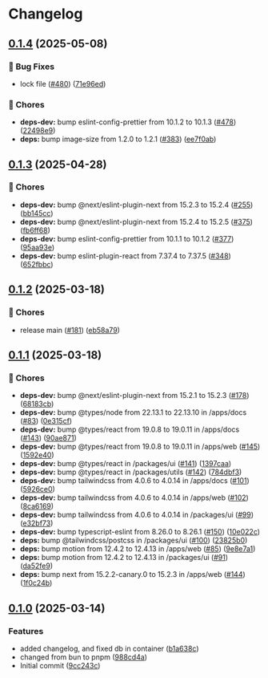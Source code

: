 # Changelog

## [0.1.4](https://github.com/CaptainPowerTurtle/teck-website-monorepo/compare/eslint-config@v0.1.3...eslint-config@v0.1.4) (2025-05-08)


### 🐛 Bug Fixes

* lock file ([#480](https://github.com/CaptainPowerTurtle/teck-website-monorepo/issues/480)) ([71e96ed](https://github.com/CaptainPowerTurtle/teck-website-monorepo/commit/71e96ed9a2d560ba38a52a24b3364733e7564250))


### 🧹 Chores

* **deps-dev:** bump eslint-config-prettier from 10.1.2 to 10.1.3 ([#478](https://github.com/CaptainPowerTurtle/teck-website-monorepo/issues/478)) ([22498e9](https://github.com/CaptainPowerTurtle/teck-website-monorepo/commit/22498e9497fb7d657891b98c38033fd10a06d3cb))
* **deps:** bump image-size from 1.2.0 to 1.2.1 ([#383](https://github.com/CaptainPowerTurtle/teck-website-monorepo/issues/383)) ([ee7f0ab](https://github.com/CaptainPowerTurtle/teck-website-monorepo/commit/ee7f0ab98ec2f57fb26da2942d83ec768bc4da3e))

## [0.1.3](https://github.com/CaptainPowerTurtle/teck-website-monorepo/compare/eslint-config@v0.1.2...eslint-config@v0.1.3) (2025-04-28)


### 🧹 Chores

* **deps-dev:** bump @next/eslint-plugin-next from 15.2.3 to 15.2.4 ([#255](https://github.com/CaptainPowerTurtle/teck-website-monorepo/issues/255)) ([bb145cc](https://github.com/CaptainPowerTurtle/teck-website-monorepo/commit/bb145ccbf2bd77702f5de744bea68600bcbb76b3))
* **deps-dev:** bump @next/eslint-plugin-next from 15.2.4 to 15.2.5 ([#375](https://github.com/CaptainPowerTurtle/teck-website-monorepo/issues/375)) ([fb6ff68](https://github.com/CaptainPowerTurtle/teck-website-monorepo/commit/fb6ff6844df048df012a5dae10f912e892ca73d5))
* **deps-dev:** bump eslint-config-prettier from 10.1.1 to 10.1.2 ([#377](https://github.com/CaptainPowerTurtle/teck-website-monorepo/issues/377)) ([95aa93e](https://github.com/CaptainPowerTurtle/teck-website-monorepo/commit/95aa93e7ed409c95e660980a022b4d52d917d2fa))
* **deps-dev:** bump eslint-plugin-react from 7.37.4 to 7.37.5 ([#348](https://github.com/CaptainPowerTurtle/teck-website-monorepo/issues/348)) ([652fbbc](https://github.com/CaptainPowerTurtle/teck-website-monorepo/commit/652fbbc0083140d74697ec64796cb937ffc78647))

## [0.1.2](https://github.com/CaptainPowerTurtle/teck-website-monorepo/compare/eslint-config@v0.1.1...eslint-config@v0.1.2) (2025-03-18)


### 🧹 Chores

* release main ([#181](https://github.com/CaptainPowerTurtle/teck-website-monorepo/issues/181)) ([eb58a79](https://github.com/CaptainPowerTurtle/teck-website-monorepo/commit/eb58a791eca03577168c84a55ce853ccf3ed8600))

## [0.1.1](https://github.com/CaptainPowerTurtle/teck-website-monorepo/compare/eslint-config@v0.1.0...eslint-config@v0.1.1) (2025-03-18)


### 🧹 Chores

* **deps-dev:** bump @next/eslint-plugin-next from 15.2.1 to 15.2.3 ([#178](https://github.com/CaptainPowerTurtle/teck-website-monorepo/issues/178)) ([68183cb](https://github.com/CaptainPowerTurtle/teck-website-monorepo/commit/68183cbba3b71ef5a01ab9d70b2118640777fd25))
* **deps-dev:** bump @types/node from 22.13.1 to 22.13.10 in /apps/docs ([#83](https://github.com/CaptainPowerTurtle/teck-website-monorepo/issues/83)) ([0e315cf](https://github.com/CaptainPowerTurtle/teck-website-monorepo/commit/0e315cf30cc3e0f8e5ab9cb839f0c5e2935dd287))
* **deps-dev:** bump @types/react from 19.0.8 to 19.0.11 in /apps/docs ([#143](https://github.com/CaptainPowerTurtle/teck-website-monorepo/issues/143)) ([90ae871](https://github.com/CaptainPowerTurtle/teck-website-monorepo/commit/90ae87160c970af9bf97901fd72c649a7caa78e4))
* **deps-dev:** bump @types/react from 19.0.8 to 19.0.11 in /apps/web ([#145](https://github.com/CaptainPowerTurtle/teck-website-monorepo/issues/145)) ([1592e40](https://github.com/CaptainPowerTurtle/teck-website-monorepo/commit/1592e40ce7f249da444c7398ada849f0fa6a7804))
* **deps-dev:** bump @types/react in /packages/ui ([#141](https://github.com/CaptainPowerTurtle/teck-website-monorepo/issues/141)) ([1397caa](https://github.com/CaptainPowerTurtle/teck-website-monorepo/commit/1397caa0c60ff31493f15e6a78e201090f941582))
* **deps-dev:** bump @types/react in /packages/utils ([#142](https://github.com/CaptainPowerTurtle/teck-website-monorepo/issues/142)) ([784dbf3](https://github.com/CaptainPowerTurtle/teck-website-monorepo/commit/784dbf3f8b694657ee5d34d20fbaffaf65dadbd9))
* **deps-dev:** bump tailwindcss from 4.0.6 to 4.0.14 in /apps/docs ([#101](https://github.com/CaptainPowerTurtle/teck-website-monorepo/issues/101)) ([5926ce0](https://github.com/CaptainPowerTurtle/teck-website-monorepo/commit/5926ce021b3fb66a252a8c7f5b8274134329ea41))
* **deps-dev:** bump tailwindcss from 4.0.6 to 4.0.14 in /apps/web ([#102](https://github.com/CaptainPowerTurtle/teck-website-monorepo/issues/102)) ([8ca6169](https://github.com/CaptainPowerTurtle/teck-website-monorepo/commit/8ca6169db42c6e084af327f1a5da602c20319b5c))
* **deps-dev:** bump tailwindcss from 4.0.6 to 4.0.14 in /packages/ui ([#99](https://github.com/CaptainPowerTurtle/teck-website-monorepo/issues/99)) ([e32bf73](https://github.com/CaptainPowerTurtle/teck-website-monorepo/commit/e32bf7321189e4c34ce33e45252c8bf29bdac068))
* **deps-dev:** bump typescript-eslint from 8.26.0 to 8.26.1 ([#150](https://github.com/CaptainPowerTurtle/teck-website-monorepo/issues/150)) ([10e022c](https://github.com/CaptainPowerTurtle/teck-website-monorepo/commit/10e022ca9312409db8ea831418e6c9bd1bb66919))
* **deps:** bump @tailwindcss/postcss in /packages/ui ([#100](https://github.com/CaptainPowerTurtle/teck-website-monorepo/issues/100)) ([23825b0](https://github.com/CaptainPowerTurtle/teck-website-monorepo/commit/23825b09b8477d5ee4addd3c4248956fecb46a12))
* **deps:** bump motion from 12.4.2 to 12.4.13 in /apps/web ([#85](https://github.com/CaptainPowerTurtle/teck-website-monorepo/issues/85)) ([9e8e7a1](https://github.com/CaptainPowerTurtle/teck-website-monorepo/commit/9e8e7a101e93c1922284b003fd50b22d41ab5bf2))
* **deps:** bump motion from 12.4.2 to 12.4.13 in /packages/ui ([#91](https://github.com/CaptainPowerTurtle/teck-website-monorepo/issues/91)) ([da52fe9](https://github.com/CaptainPowerTurtle/teck-website-monorepo/commit/da52fe96757e97d4d3cfb277e7d85d6209949d53))
* **deps:** bump next from 15.2.2-canary.0 to 15.2.3 in /apps/web ([#144](https://github.com/CaptainPowerTurtle/teck-website-monorepo/issues/144)) ([1f0c24b](https://github.com/CaptainPowerTurtle/teck-website-monorepo/commit/1f0c24b887ddb1a1f498a643a15b573a825cff5a))

## [0.1.0](https://github.com/CaptainPowerTurtle/teck-website-monorepo/compare/eslint-config@v0.0.1...eslint-config@v0.1.0) (2025-03-14)


### Features

* added changelog, and fixed db in container ([b1a638c](https://github.com/CaptainPowerTurtle/teck-website-monorepo/commit/b1a638c392ccca6fe80bb0723f5b602ace5e2e36))
* changed from bun to pnpm ([988cd4a](https://github.com/CaptainPowerTurtle/teck-website-monorepo/commit/988cd4a2e09e64eea9713c7edd043041f991edef))
* Initial commit ([9cc243c](https://github.com/CaptainPowerTurtle/teck-website-monorepo/commit/9cc243c16242a4910b53bc075e2094bd2f5837e2))
